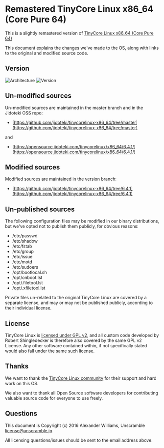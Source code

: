 # Remastered TinyCore Linux x86_64 (Core Pure 64)

This is a slightly remastered version of [TinyCore Linux x86_64 (Core Pure 64)](http://tinycorelinux.net/)

This document explains the changes we've made to the OS, along with links
to the original and modified source code.

## Version

![Architecture](https://img.shields.io/badge/arch-x86__64-brightgreen.svg) ![Version](https://img.shields.io/badge/version-6.4.1-blue.svg)

## Un-modified sources

Un-modified sources are maintained in the master branch and in the Jidoteki OSS repo:

* [https://github.com/jidoteki/tinycorelinux-x86_64/tree/master](https://github.com/jidoteki/tinycorelinux-x86_64/tree/master)

and

* [https://opensource.jidoteki.com/tinycorelinux/x86_64/6.4.1/](https://opensource.jidoteki.com/tinycorelinux/x86_64/6.4.1/)

## Modified sources

Modified sources are maintained in the version branch:

* [https://github.com/jidoteki/tinycorelinux-x86_64/tree/6.4.1](https://github.com/jidoteki/tinycorelinux-x86_64/tree/6.4.1)

## Un-published sources

The following configuration files may be modified in our binary distributions,
but we've opted not to publish them publicly, for obvious reasons:

* /etc/passwd
* /etc/shadow
* /etc/fstab
* /etc/group
* /etc/issue
* /etc/motd
* /etc/sudoers
* /opt/bootlocal.sh
* /opt/onboot.lst
* /opt/.filetool.lst
* /opt/.xfiletool.lst

Private files un-related to the original TinyCore Linux are covered by a separate
license, and may or may not be published publicly, according to their individual license.

## License

TinyCore Linux is [licensed under GPL v2](LICENSE), and all custom code developed
by Robert Shingledecker is therefore also covered by the same GPL v2 License.
Any other software contained within, if not specifically stated would also fall
under the same such license.

## Thanks

We want to thank the [TinyCore Linux community](http://forum.tinycorelinux.net/)
for their support and hard work on this OS.

We also want to thank all Open Source software developers for contributing
valuable source code for everyone to use freely.

## Questions

This document is Copyright (c) 2016 Alexander Williams, Unscramble license@unscramble.jp

All licensing questions/issues should be sent to the email address above.
